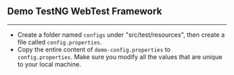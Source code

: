 ## Demo TestNG WebTest Framework
---
- Create a folder named `configs` under "src/test/resources", then create a file called `config.properties`.
- Copy the entire content of `demo-config.properties` to `config.properties`. Make sure you modify all the values that are unique to your local machine.
